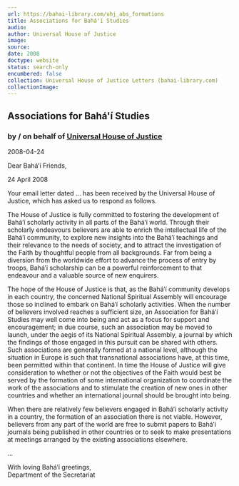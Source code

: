 ```yaml
---
url: https://bahai-library.com/uhj_abs_formations
title: Associations for Bahá'í Studies
audio: 
author: Universal House of Justice
image: 
source: 
date: 2008
doctype: website
status: search-only
encumbered: false
collection: Universal House of Justice Letters (bahai-library.com)
collectionImage: 
---
```



## Associations for Bahá'í Studies

### by / on behalf of [Universal House of Justice](https://bahai-library.com/author/Universal+House+of+Justice)

2008-04-24


Dear Bahá’í Friends,

24 April 2008

Your email letter dated ... has been received by the Universal House of Justice, which has asked us to respond as follows.

The House of Justice is fully committed to fostering the development of Bahá’í scholarly activity in all parts of the Bahá’í world. Through their scholarly endeavours believers are able to enrich the intellectual life of the Bahá’í community, to explore new insights into the Bahá’í teachings and their relevance to the needs of society, and to attract the investigation of the Faith by thoughtful people from all backgrounds. Far from being a diversion from the worldwide effort to advance the process of entry by troops, Bahá’í scholarship can be a powerful reinforcement to that endeavour and a valuable source of new enquirers.

The hope of the House of Justice is that, as the Bahá’í community develops in each country, the concerned National Spiritual Assembly will encourage those so inclined to embark on Bahá’í scholarly activities. When the number of believers involved reaches a sufficient size, an Association for Bahá’í Studies may well come into being and act as a focus for support and encouragement; in due course, such an association may be moved to launch, under the aegis of its National Spiritual Assembly, a journal by which the findings of those engaged in this pursuit can be shared with others. Such associations are generally formed at a national level, although the situation in Europe is such that transnational associations have, at this time, been permitted within that continent. In time the House of Justice will give consideration to whether or not the objectives of the Faith would best be served by the formation of some international organization to coordinate the work of the associations and to stimulate the creation of new ones in other countries and whether an international journal should be brought into being.

When there are relatively few believers engaged in Bahá’í scholarly activity in a country, the formation of an association there is not viable. However, believers from any part of the world are free to submit papers to Bahá’í journals being published in other countries or to seek to make presentations at meetings arranged by the existing associations elsewhere.

...

With loving Bahá’í greetings,  
Department of the Secretariat